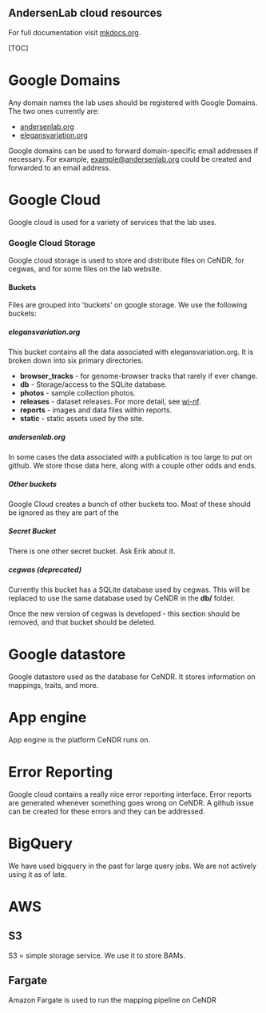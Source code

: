 ## AndersenLab cloud resources

For full documentation visit [mkdocs.org](http://mkdocs.org).

[TOC]

# Google Domains

Any domain names the lab uses should be registered with Google Domains. The two ones currently are:

* [andersenlab.org](andersenlab.org)
* [elegansvariation.org](elegansvariation.org)

Google domains can be used to forward domain-specific email addresses if necessary. 
For example, example@andersenlab.org could be created and forwarded to an email address.

# Google Cloud

Google cloud is used for a variety of services that the lab uses.

### Google Cloud Storage

Google cloud storage is used to store and distribute files on CeNDR, for cegwas, and for some files on the lab website.

#### Buckets

Files are grouped into 'buckets' on google storage. We use the following buckets:

##### elegansvariation.org

This bucket contains all the data associated with elegansvariation.org. It is broken down into six primary directories.

* __browser_tracks__ - for genome-browser tracks that rarely if ever change.
* __db__ - Storage/access to the SQLite database.
* __photos__ - sample collection photos.
* __releases__ - dataset releases. For more detail, see [wi-nf](pipeline-wi.md).
* __reports__ - images and data files within reports.
* __static__ - static assets used by the site.

##### andersenlab.org

In some cases the data associated with a publication is too large to put on github. We store those data here, along with a 
couple other odds and ends.

##### Other buckets

Google Cloud creates a bunch of other buckets too. Most of these should be ignored as they are part of the 

##### Secret Bucket

There is one other secret bucket. Ask Erik about it.

##### cegwas (deprecated)

Currently this bucket has a SQLite database used by cegwas. This will be replaced to use the same database
used by CeNDR in the __db/__ folder.

Once the new version of cegwas is developed - this section should be removed, and that bucket should be deleted.

# Google datastore

Google datastore used as the database for CeNDR. It stores information on mappings, traits, and more.

# App engine

App engine is the platform CeNDR runs on.

# Error Reporting

Google cloud contains a really nice error reporting interface. Error reports are generated whenever something goes wrong on
CeNDR. A github issue can be created for these errors and they can be addressed.

# BigQuery

We have used bigquery in the past for large query jobs. We are not actively using it as of late.

# AWS

## S3

S3 = simple storage service. We use it to store BAMs.

## Fargate

Amazon Fargate is used to run the mapping pipeline on CeNDR
